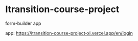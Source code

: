 # Itransition-course-project

form-builder app

app: https://itransition-course-project-xi.vercel.app/en/login
